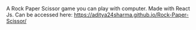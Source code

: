 A Rock Paper Scissor game you can play with computer. Made with React Js.
Can be accessed here: https://aditya24sharma.github.io/Rock-Paper-Scissor/
